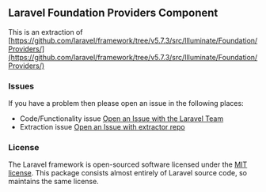 ## Laravel Foundation Providers Component

This is an extraction of [https://github.com/laravel/framework/tree/v5.7.3/src/Illuminate/Foundation/Providers/](https://github.com/laravel/framework/tree/v5.7.3/src/Illuminate/Foundation/Providers/)


### Issues

If you have a problem then please open an issue in the following places:

* Code/Functionality issue [Open an Issue with the Laravel Team](https://github.com/laravel/framework/issues/new/choose)
* Extraction issue [Open an Issue with extractor repo](https://github.com/laravel-foundation/readme/issues/new)


### License

The Laravel framework is open-sourced software licensed under the [MIT license](http://opensource.org/licenses/MIT). This package consists almost entirely of Laravel source code, so maintains the same license.
